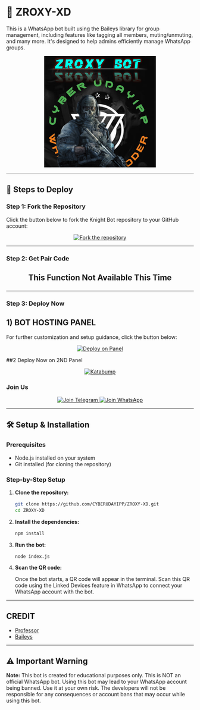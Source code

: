 

# 🤖 ZROXY-XD

This is a WhatsApp bot built using the Baileys library for group management, including features like tagging all members, muting/unmuting, and many more. It's designed to help admins efficiently manage WhatsApp groups.


<div align="center"> 
  <a href="https://youtube.com/@CYBERUDAYIPP"> 
    <img src="https://github.com/CYBERUDAYIPP/ZROXY-XD/blob/main/assets/bot_image.jpg" alt="Knight Bot" height="300"> 
  </a> 
</div>

---

## 🚀 Steps to Deploy

### Step 1: Fork the Repository

Click the button below to fork the Knight Bot repository to your GitHub account:

<div align="center">
  <a href="https://github.com/CYBERUDAYIPP/ZROXY-XD/fork">
    <img src="https://img.shields.io/badge/Fork-Repository-blue?style=for-the-badge" alt="Fork the repository"/>
  </a>
</div>

---

### Step 2: Get Pair Code



<div align="center">

 ## This Function Not Available This Time 
  </a>
</div>



### 
---

### Step 3: Deploy Now

## 1) BOT HOSTING PANEL

For further customization and setup guidance, click the button below:

<div align="center">

  <a href="https://bot-hosting.net/?aff=1207352624412893256">
    <img src="https://img.shields.io/badge/Deploy on Panel-28a745?style=for-the-badge" alt="Deploy on Panel"/>
  </a>
</div>


##2 Deploy Now on 2ND Panel
<div align="center">
<a href="https://dashboard.katabump.com/auth/login#d423db" target="_blank">
  <img src="https://img.shields.io/badge/Katabump-D6B7D6?style=for-the-badge&logo=server&logoColor=black" alt="Katabump"/>
</a>
</div>

### Join Us

<div align="center">
  <a href="https://t.me/+3QhFUZHx-nhhZmY1">
    <img src="https://img.shields.io/badge/Join%20Telegram-0078E7?style=for-the-badge&logo=telegram&logoColor=white" alt="Join Telegram"/>
  </a>
  <a href="https://whatsapp.com/channel/0029Va90zAnIHphOuO8Msp3A">
    <img src="https://img.shields.io/badge/Join%20WhatsApp-25D366?style=for-the-badge&logo=whatsapp&logoColor=white" alt="Join WhatsApp"/>
  </a>
</div>

---

## 🛠️ Setup & Installation

### Prerequisites

- Node.js installed on your system
- Git installed (for cloning the repository)

### Step-by-Step Setup

1. **Clone the repository:**

    ```bash
    git clone https://github.com/CYBERUDAYIPP/ZROXY-XD.git
    cd ZROXY-XD
    ```

2. **Install the dependencies:**

    ```bash
    npm install
    ```

3. **Run the bot:**

    ```bash
    node index.js
    ```

4. **Scan the QR code:**

    Once the bot starts, a QR code will appear in the terminal. Scan this QR code using the Linked Devices feature in WhatsApp to connect your WhatsApp account with the bot.

---


## CREDIT 

- [Professor](https://github.com/mruniquehacker)
- [Baileys](https//github.com/adiwajshing/Baileys)
---

## ⚠️ Important Warning

**Note:** This bot is created for educational purposes only. This is NOT an official WhatsApp bot. Using this bot may lead to your WhatsApp account being banned. Use it at your own risk. The developers will not be responsible for any consequences or account bans that may occur while using this bot.

